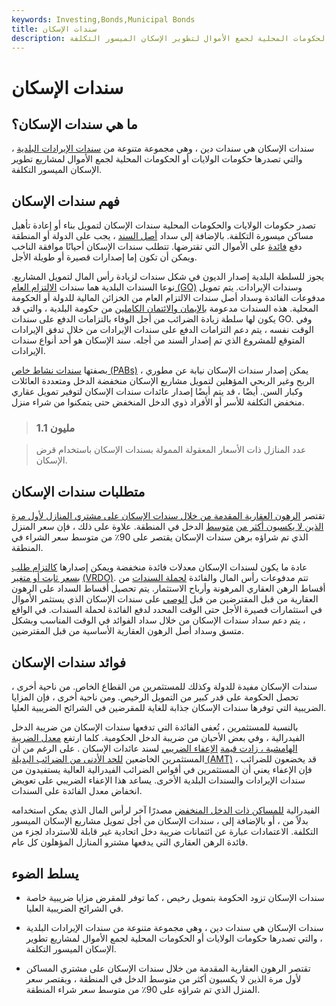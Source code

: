 ```yaml
---
keywords: Investing,Bonds,Municipal Bonds
title: سندات الإسكان
description: سندات الإسكان هي سندات دين تصدرها حكومات الولايات أو الحكومات المحلية لجمع الأموال لتطوير الإسكان الميسور التكلفة.
---
```


# سندات الإسكان
## ما هي سندات الإسكان؟

سندات الإسكان هي سندات دين ، وهي مجموعة متنوعة من [سندات الإيرادات البلدية](/revenuebond) ، والتي تصدرها حكومات الولايات أو الحكومات المحلية لجمع الأموال لمشاريع تطوير الإسكان الميسور التكلفة.

## فهم سندات الإسكان

تصدر حكومات الولايات والحكومات المحلية سندات الإسكان لتمويل بناء أو إعادة تأهيل مساكن ميسورة التكلفة. بالإضافة إلى سداد [أصل السند](/principal) ، يجب على الدولة أو المنطقة دفع [فائدة](/interest) على الأموال التي تقترضها. تتطلب سندات الإسكان أحيانًا موافقة الناخب ويمكن أن تكون إما إصدارات قصيرة أو طويلة الأجل.

يجوز للسلطة البلدية إصدار الديون في شكل سندات لزيادة رأس المال لتمويل المشاريع. نوعا السندات البلدية هما سندات [الالتزام العام (GO)](/generalobligationbond) وسندات الإيرادات. يتم تمويل مدفوعات الفائدة وسداد أصل سندات الالتزام العام من الخزائن المالية للدولة أو الحكومة المحلية. هذه السندات مدعومة [بالإيمان والائتمان الكاملين](/full-faith-credit) من حكومة البلدية ، والتي قد يكون لها سلطة زيادة الضرائب من أجل الوفاء بالتزامات الدفع على سندات GO. وفي الوقت نفسه ، يتم دعم التزامات الدفع على سندات الإيرادات من خلال تدفق الإيرادات المتوقع للمشروع الذي تم إصدار السند من أجله. سند الإسكان هو أحد أنواع سندات الإيرادات.

بصفتها [سندات نشاط خاص (PABs)](/privateactivitybond) ، يمكن إصدار سندات الإسكان نيابة عن مطوري الربح وغير الربحي المؤهلين لتمويل مشاريع الإسكان منخفضة الدخل ومتعددة العائلات وكبار السن. أيضًا ، قد يتم أيضًا إصدار عائدات سندات الإسكان لتوفير تمويل عقاري منخفض التكلفة للأسر أو الأفراد ذوي الدخل المنخفض حتى يتمكنوا من شراء منزل.

> ### 1.1 مليون

> عدد المنازل ذات الأسعار المعقولة الممولة بسندات الإسكان باستخدام قرض الإسكان.

>

## متطلبات سندات الإسكان

تقتصر [الرهون العقارية المقدمة من خلال سندات الإسكان على مشتري المنازل لأول مرة الذين لا يكسبون أكثر من](/mortgage) [متوسط](/median) الدخل في المنطقة. علاوة على ذلك ، فإن سعر المنزل الذي تم شراؤه برهن سندات الإسكان يقتصر على 90٪ من متوسط سعر الشراء في المنطقة.

عادة ما يكون لسندات الإسكان معدلات فائدة منخفضة ويمكن إصدارها [كالتزام طلب بسعر ثابت أو متغير](/variable-rated-demand-bond) [(VRDO)](/variable-rated-demand-bond). تتم مدفوعات رأس المال والفائدة [لحملة السندات](/bondholder) من أقساط الرهن العقاري المرهونة وأرباح الاستثمار. يتم تحصيل أقساط السداد على الرهون العقارية من قبل المقترضين من قبل [الوصي](/trustee) على سندات الإسكان الذي يستثمر الأموال في استثمارات قصيرة الأجل حتى الوقت المحدد لدفع الفائدة لحملة السندات. في الواقع ، يتم دعم سداد سندات الإسكان من خلال سداد الفوائد في الوقت المناسب وبشكل متسق وسداد أصل الرهون العقارية الأساسية من قبل المقترضين.

## فوائد سندات الإسكان

سندات الإسكان مفيدة للدولة وكذلك للمستثمرين من القطاع الخاص. من ناحية أخرى ، تحصل الحكومة على قدر كبير من التمويل الرخيص. ومن ناحية أخرى ، فإن المزايا الضريبية التي توفرها سندات الإسكان جذابة للغاية للمقرضين في الشرائح الضريبية العليا.

بالنسبة للمستثمرين ، تُعفى الفائدة التي تدفعها سندات الإسكان من ضريبة الدخل الفيدرالية ، وفي بعض الأحيان من ضريبة الدخل الحكومية. كلما ارتفع [معدل الضريبة الهامشية ، زادت قيمة](/marginaltaxrate) [الإعفاء الضريبي](/tax_exempt) لسند عائدات الإسكان . على الرغم من أن المستثمرين الخاضعين [للحد الأدنى من الضرائب البديلة (AMT)](/alternativeminimumtax) قد يخضعون للضرائب ، فإن الإعفاء يعني أن المستثمرين في أقواس الضرائب الفيدرالية العالية يستفيدون من سندات الإيرادات والسندات البلدية الأخرى. يساعد هذا الإعفاء الضريبي على تعويض انخفاض معدل الفائدة على السندات.

الفيدرالية [للمساكن ذات الدخل المنخفض](/long-income-housing-tax-credit) مصدرًا آخر لرأس المال الذي يمكن استخدامه بدلاً من ، أو بالإضافة إلى ، سندات الإسكان من أجل تمويل مشاريع الإسكان الميسور التكلفة. الاعتمادات عبارة عن ائتمانات ضريبة دخل اتحادية غير قابلة للاسترداد لجزء من فائدة الرهن العقاري التي يدفعها مشترو المنازل المؤهلون كل عام.

## يسلط الضوء

- سندات الإسكان تزود الحكومة بتمويل رخيص ، كما توفر للمقرض مزايا ضريبية خاصة في الشرائح الضريبية العليا.

- سندات الإسكان هي سندات دين ، وهي مجموعة متنوعة من سندات الإيرادات البلدية ، والتي تصدرها حكومات الولايات أو الحكومات المحلية لجمع الأموال لمشاريع تطوير الإسكان الميسور التكلفة.

- تقتصر الرهون العقارية المقدمة من خلال سندات الإسكان على مشتري المساكن لأول مرة الذين لا يكسبون أكثر من متوسط الدخل في المنطقة ، ويقتصر سعر المنزل الذي تم شراؤه على 90٪ من متوسط سعر شراء المنطقة.

